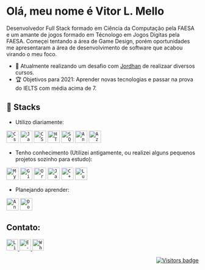 # Olá, meu nome é Vitor L. Mello

Desenvolvedor Full Stack formado em Ciência da Computação pela FAESA e um amante de jogos formado em Técnologo em Jogos Digitas pela FAESA. Começei tentando a área de Game Design, porém oportunidades me apresentaram a área de desenvolvimento de software que acabou virando o meu foco.

- 🌱 Atualmente realizando um desafio com [Jordhan](https://github.com/JordhanFelix) de realizaar diversos cursos.
- :trophy: Objetivos para 2021:  Aprender novas tecnologias e passar na prova do IELTS com média acima de 7.

## :wrench: Stacks

* Utilizo diariamente:

<code><img height="32" src="https://img.icons8.com/color/32/000000/c-sharp-logo.pn" alt="Csharp" title="Csharp"/></code>
<code><img height="32" src="https://img.icons8.com/color/32/javascript.png" alt="JavaScript" title="JavaScript"/></code>
<code><img height="32" src="https://img.icons8.com/color/32/css3.png" alt="CSS3" title="CSS3"/></code>
<code><img height="32" src="https://img.icons8.com/color/32/html-5.png" alt="HTML5" title="HTML5"/></code>
<code><img height="32" src="https://img.icons8.com/color/32/000000/microsoft-sql-server.png" alt="SQLserver" title="SQLserver"/></code>
<code><img height="32" src="https://img.icons8.com/color/32/angularjs.png" alt="AngularJS" title="AngularJS"/></code>
<code><img height="32" src="https://img.icons8.com/color/32/000000/azure-1.png" alt="Azure" title="Azure"/></code>
   
* Tenho conhecimento (Utilizei antigamente, ou realizei alguns pequenos projetos sozinho para estudo): 
   
<code><img height="32" src="https://img.icons8.com/metro/30/000000/mysql.png" alt="MySql" title="MySql"/></code>
<code><img height="32" src="https://img.icons8.com/material-outlined/30/github.png" alt="Github" title="Github"/></code>
<code><img height="32" src="https://img.icons8.com/plasticine/30/000000/oracle-pl-sql--v3.png" alt="OracleSQL" title="OracleSQL"/></code>
<code><img height="32" src="https://img.icons8.com/dusk/30/000000/java-coffee-cup-logo.png" alt="Java" title="Java"/></code>
<code><img height="32" src="https://img.icons8.com/color/30/000000/c-plus-plus-logo.png" alt="C++" title="C++"/></code>
<code><img height="32" src="https://encrypted-tbn0.gstatic.com/images?q=tbn:ANd9GcQCOsj91WqOOqVNlTJLklziiBMtyo2eanDDtg&usqp=CAU" alt="Lua" title="Lua"/></code>

* Planejando aprender:

<code><img height="32" src="https://cdn.icon-icons.com/icons2/2699/PNG/32/angular_logo_icon_169595.png" alt="Angular" title="Angular"/></code>
<code><img height="32" src="https://img.icons8.com/dusk/32/000000/docker.png" alt="Docker" title="Docker"/></code>

## Contato:
<a href="https://www.linkedin.com/in/vitorlmello/">
  <code><img alt="LinkedIn" width="30" src="https://cdn.worldvectorlogo.com/logos/linkedin-icon-2.svg" /></code>
</a>

<a href="mailto:vitorlmello5@gmail.com">
  <code><img alt="E-mail" width="30" src="https://www.flaticon.com/svg/static/icons/svg/732/732200.svg" /></code>
</a>

<a href="https://wa.me/5527992682417">
  <code><img alt="Whatsapp" width="30" src="https://cdn.worldvectorlogo.com/logos/whatsapp-symbol.svg" /></code>
</a>

<p align="right">
  <a href="https://badges.pufler.dev">
      <img src="https://badges.pufler.dev/visits/vitorlmello/vitorlmello" alt="Visitors badge" />
   </a>
</p>
